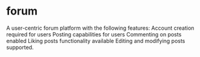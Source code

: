 # forum
A user-centric forum platform with the following features:  Account creation required for users Posting capabilities for users Commenting on posts enabled Liking posts functionality available Editing and modifying posts supported.
